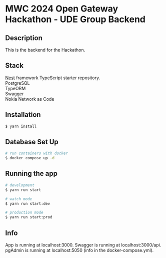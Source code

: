 
# MWC 2024 Open Gateway Hackathon - UDE Group Backend

## Description

This is the backend for the Hackathon.

## Stack

[Nest](https://github.com/nestjs/nest) framework TypeScript starter repository.  
PostgreSQL  
TypeORM  
Swagger  
Nokia Network as Code  

## Installation

```bash
$ yarn install
```

## Database Set Up

```bash
# run containers with docker
$ docker compose up -d
```

## Running the app

```bash
# development
$ yarn run start

# watch mode
$ yarn run start:dev

# production mode
$ yarn run start:prod
```

## Info

App is running at localhost:3000.
Swagger is running at localhost:3000/api.
pgAdmin is running at localhost:5050 (info in the docker-compose.yml).
